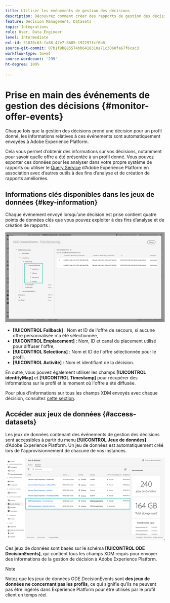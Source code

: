 ```yaml
---
title: Utiliser les événements de gestion des décisions
description: Découvrez comment créer des rapports de gestion des décisions dans Adobe Experience Platform.
feature: Decision Management, Datasets
topic: Integrations
role: User, Data Engineer
level: Intermediate
exl-id: 51830c63-fa88-47e7-8605-192297fcf6b8
source-git-commit: 07b1f9b885574bb6418310a71c3060fa67f6cac3
workflow-type: tm+mt
source-wordcount: '299'
ht-degree: 100%

---
```


# Prise en main des événements de gestion des décisions {#monitor-offer-events}

Chaque fois que la gestion des décisions prend une décision pour un profil donné, les informations relatives à ces événements sont automatiquement envoyées à Adobe Experience Platform.

Cela vous permet d’obtenir des informations sur vos décisions, notamment pour savoir quelle offre a été présentée à un profil donné. Vous pouvez exporter ces données pour les analyser dans votre propre système de rapports ou utiliser le [Query Service](https://experienceleague.adobe.com/docs/experience-platform/query/home.html?lang=fr) d’Adobe Experience Platform en association avec d’autres outils à des fins d’analyse et de création de rapports améliorées.

## Informations clés disponibles dans les jeux de données {#key-information}

Chaque événement envoyé lorsqu’une décision est prise contient quatre points de données clés que vous pouvez exploiter à des fins d’analyse et de création de rapports :

![](../assets/events-dataset-preview.png)

* **[!UICONTROL Fallback]** : Nom et ID de l&#39;offre de secours, si aucune offre personnalisée n&#39;a été sélectionnée,
* **[!UICONTROL Emplacement]** : Nom, ID et canal du placement utilisé pour diffuser l&#39;offre,
* **[!UICONTROL Selections]** : Nom et ID de l&#39;offre sélectionnée pour le profil,
* **[!UICONTROL Activité]** : Nom et identifiant de la décision.

En outre, vous pouvez également utiliser les champs **[!UICONTROL identityMap]** et **[!UICONTROL Timestamp]** pour récupérer des informations sur le profil et le moment où l&#39;offre a été diffusée.

Pour plus d&#39;informations sur tous les champs XDM envoyés avec chaque décision, consultez [cette section](xdm-fields.md).

## Accéder aux jeux de données {#access-datasets}

Les jeux de données contenant des événements de gestion des décisions sont accessibles à partir du menu **[!UICONTROL Jeux de données]** d’Adobe Experience Platform. Un jeu de données est automatiquement créé lors de l&#39;approvisionnement de chacune de vos instances.

![](../assets/events-datasets-list.png)

Ces jeux de données sont basés sur le schéma **[!UICONTROL ODE DecisionEvents]**, qui contient tous les champs XDM requis pour envoyer des informations de la gestion de décision à Adobe Experience Platform.

>[!NOTE]
>
>Notez que les jeux de données ODE DecisionEvents sont **des jeux de données ne concernant pas les profils**, ce qui signifie qu’ils ne peuvent pas être ingérés dans Experience Platform pour être utilisés par le profil client en temps réel.
